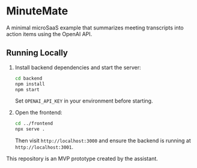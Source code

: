 # MinuteMate

A minimal microSaaS example that summarizes meeting transcripts into action items using the OpenAI API.

## Running Locally

1. Install backend dependencies and start the server:
   ```bash
   cd backend
   npm install
   npm start
   ```
   Set `OPENAI_API_KEY` in your environment before starting.

2. Open the frontend:
   ```bash
   cd ../frontend
   npx serve .
   ```
   Then visit `http://localhost:3000` and ensure the backend is running at `http://localhost:3001`.

This repository is an MVP prototype created by the assistant.
